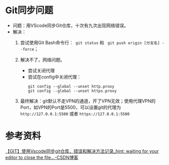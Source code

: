 # Git同步问题   

- 问题：用VScode同步Git仓库，十次有九次出现网络错误。   
- 解决：   
  1. 尝试使用Git Bash命令行：` git status` 和 ` git push origin [分支名] --force`；
  2. 解决不了，网络问题。   

     - 尝试关闭代理   
     - 尝试在config中关闭代理：   
       ```git   
       git config --global --unset http.proxy   
       git config --global --unset https.proxy   
       ```
  3. 最终解决：git默认不走VPN的通道，开了VPN无效；使用代理VPN的Port，如VPN的Port是5500，可以设置git的代理为 `http://127.0.0.1:5500` 或者 `https://127.0.0.1:5500`

# 参考资料   

[【GIT】使用Vscode同步git仓库，错误和解决方法记录_hint: waiting for your editor to close the file...-CSDN博客](https://blog.csdn.net/FAAAAAAAN/article/details/128971857)
